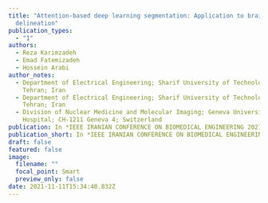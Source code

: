 ```yaml
---
title: "Attention-based deep learning segmentation: Application to brain tumor
  delineation"
publication_types:
  - "1"
authors:
  - Reza Karimzadeh
  - Emad Fatemizadeh
  - Hossein Arabi
author_notes:
  - Department of Electrical Engineering; Sharif University of Technology;
    Tehran; Iran
  - Department of Electrical Engineering; Sharif University of Technology;
    Tehran; Iran
  - Division of Nuclear Medicine and Molecular Imaging; Geneva University
    Hospital; CH-1211 Geneva 4; Switzerland
publication: In *IEEE IRANIAN CONFERENCE ON BIOMEDICAL ENGINEERING 2021*
publication_short: In *IEEE IRANIAN CONFERENCE ON BIOMEDICAL ENGINEERING 2021*
draft: false
featured: false
image:
  filename: ""
  focal_point: Smart
  preview_only: false
date: 2021-11-11T15:34:40.832Z
---
```

